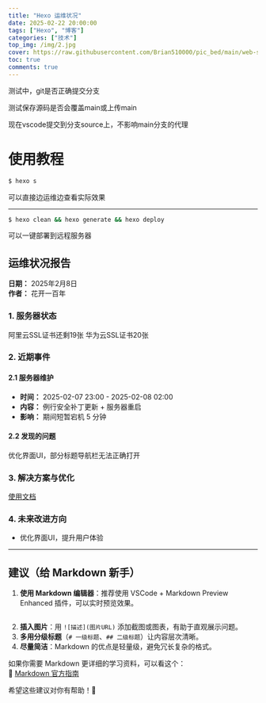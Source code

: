 ```yaml
---
title: "Hexo 运维状况"
date: 2025-02-22 20:00:00
tags: ["Hexo", "博客"]
categories: ["技术"]
top_img: /img/2.jpg
cover: https://raw.githubusercontent.com/Brian510000/pic_bed/main/web-site/5.jpg
toc: true
comments: true
---
```

测试中，git是否正确提交分支

测试保存源码是否会覆盖main或上传main

现在vscode提交到分支source上，不影响main分支的代理

# 使用教程

``` bash
$ hexo s
```
可以直接边运维边查看实际效果
***
``` bash
$ hexo clean && hexo generate && hexo deploy
```
可以一键部署到远程服务器



## **运维状况报告**

**日期：** 2025年2月8日\
**作者：** 花开一百年

### **1. 服务器状态**

阿里云SSL证书还剩19张
华为云SSL证书20张
### **2. 近期事件**


#### **2.1 服务器维护**

- **时间：** 2025-02-07 23:00 - 2025-02-08 02:00
- **内容：** 例行安全补丁更新 + 服务器重启
- **影响：** 期间短暂宕机 5 分钟

#### **2.2 发现的问题**

优化界面UI，部分标题导航栏无法正确打开

### **3. 解决方案与优化**

[使用文档](https://butterfly.js.org/posts/dc584b87/)

### **4. 未来改进方向**

- 优化界面UI，提升用户体验

---

## **建议（给 Markdown 新手）**

1. **使用 Markdown 编辑器**：推荐使用 VSCode + Markdown Preview Enhanced 插件，可以实时预览效果。
   ```
4. **插入图片**：用 `![描述](图片URL)` 添加截图或图表，有助于直观展示问题。
5. **多用分级标题**（`# 一级标题`、`## 二级标题`）让内容层次清晰。
6. **尽量简洁**：Markdown 的优点是轻量级，避免冗长复杂的格式。

如果你需要 Markdown 更详细的学习资料，可以看这个：\
📌 [Markdown 官方指南](https://www.markdownguide.org/)

希望这些建议对你有帮助！🚀

